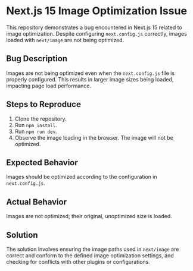 # Next.js 15 Image Optimization Issue

This repository demonstrates a bug encountered in Next.js 15 related to image optimization.  Despite configuring `next.config.js` correctly, images loaded with `next/image` are not being optimized.

## Bug Description
Images are not being optimized even when the `next.config.js` file is properly configured. This results in larger image sizes being loaded, impacting page load performance.

## Steps to Reproduce
1. Clone the repository.
2. Run `npm install`.
3. Run `npm run dev`.
4. Observe the image loading in the browser.  The image will not be optimized.

## Expected Behavior
Images should be optimized according to the configuration in `next.config.js`.

## Actual Behavior
Images are not optimized; their original, unoptimized size is loaded.

## Solution
The solution involves ensuring the image paths used in `next/image` are correct and conform to the defined image optimization settings, and checking for conflicts with other plugins or configurations.